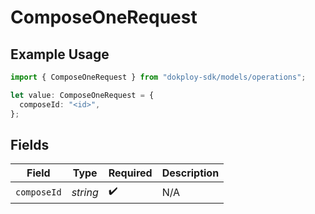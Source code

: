 # ComposeOneRequest

## Example Usage

```typescript
import { ComposeOneRequest } from "dokploy-sdk/models/operations";

let value: ComposeOneRequest = {
  composeId: "<id>",
};
```

## Fields

| Field              | Type               | Required           | Description        |
| ------------------ | ------------------ | ------------------ | ------------------ |
| `composeId`        | *string*           | :heavy_check_mark: | N/A                |